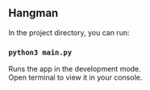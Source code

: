 ## Hangman

In the project directory, you can run:

### `python3 main.py`

Runs the app in the development mode.\
Open terminal to view it in your console.
